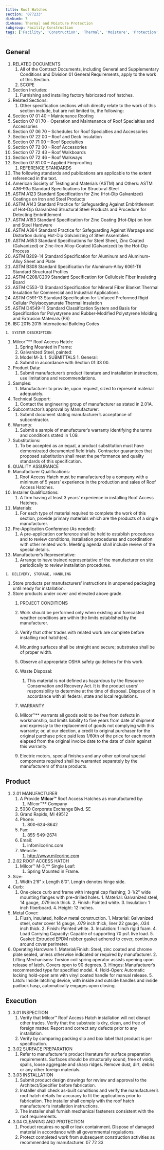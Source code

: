 ```yaml
---
title: Roof Hatches
section: '077233'
divNumb: 7
divName: Thermal and Moisture Protection
subgroup: Facility Construction
tags: ['Facility', 'Construction', 'Thermal', 'Moisture', 'Protection', 'Roof', 'Hatches']
---
```


## General

1. RELATED DOCUMENTS
   1. All of the Contract Documents, including General and Supplementary Conditions and Division 01 General Requirements, apply to the work of this Section.
	1. SCOPE
2. Section Includes:
      1. Furnishing and installing factory fabricated roof hatches.
3. Related Sections:
      1. Other specification sections which directly relate to the work of this section include, but are not limited to, the following:
4. Section 07 01 40 – Maintenance Roofing
5. Section 07 01 70 – Operation and Maintenance of Roof Specialties and Accessories
6. Section 07 06 70 – Schedules for Roof Specialties and Accessories
7. Section 07 22 00 – Roof and Deck Insulation
8. Section 07 71 00 – Roof Specialties
9. Section 07 72 00 – Roof Accessories
10. Section 07 72 43 – Roof Walkboards
11. Section 07 72 46 – Roof Walkways
12. Section 07 81 00 – Applied Fireproofing
	1. REFERENCE STANDARDS
   1. The following standards and publications are applicable to the extent referenced in the text. 
   1. American Society of Testing and Materials (ASTM) and Others:
ASTM A36-93a Standard Specifications for Structural Steel
   1. ASTM A123 Standard Specification for Zinc (Hot-Dip Galvanized) Coatings on Iron and Steel Products
   1. ASTM A143 Standard Practice for Safeguarding Against Embrittlement of Hot-Dip Galvanized Structural Steel Products and Procedure for Detecting Embrittlement
   1. ASTM A153 Standard Specification for Zinc Coating (Hot-Dip) on Iron and Steel Hardware
   1. ASTM A384 Standard Practice for Safeguarding Against Warpage and Distortion during Hot-Dip Galvanizing of Steel Assemblies
   1. ASTM A653 Standard Specifications for Steel Sheet, Zinc Coated (Galvanized) or Zinc-Iron Alloy-Coated (Galvanized) by the Hot-Dip Process
   1. ASTM B209-14 Standard Specification for Aluminum and Aluminum-Alloy Sheet and Plate
   1. ASTM B308 Standard Specification for Aluminum-Alloy 6061-T6 Standard Structural Profiles
   1. ASTM C208/C209 Standard Specification for Cellulosic Fiber Insulating Board
   1. ASTM C553-13 Standard Specification for Mineral Fiber Blanket Thermal Insulation for Commercial and Industrial Applications
   1. ASTM C591-13 Standard Specification for Unfaced Preformed Rigid Cellular Polyisocyanurate Thermal Insulation
   1. ASTM D4549-11 Standard Classification System and Basis for Specification for Polystyrene and Rubber-Modified Polystyrene Molding and Extrusion Materials (PS)
   1. IBC 2015 2015 International Building Codes

	1. SYSTEM DESCRIPTION
   1. Milcor™** Roof Access Hatch:
      1. Spring Mounted in Frame:
      1. Galvanized Steel, painted:
      1. Model M-3.
	1. SUBMITTALS
	1. General:
      1. Submit in accordance with Section 01 33 00.
   1. Product Data:
      1. Submit manufacturer’s product literature and installation instructions, use limitations and recommendations.
   1. Samples:
      1. Manufacturer to provide, upon request, sized to represent material adequately.
   1. Technical Support:
      1. Contact the engineering group of manufacturer as stated in 2.01A.
   1. Subcontractor’s approval by Manufacturer:
      1. Submit document stating manufacturer’s acceptance of subcontractor.
   1. Warranty:
      1. Submit a sample of manufacturer’s warranty identifying the terms and conditions stated
in 1.09.
   1. Substitutions:
      1. To be accepted as an equal, a product substitution must have demonstrated documented field trials. Contractor guarantees that proposed substitution shall meet the performance and quality standards of this specification.
06. QUALITY ASSURANCE
   1. Manufacturer Qualifications:
      1. Roof Access Hatch must be manufactured by a company with a minimum of 5 years’ experience in the production and sales of Roof Access Hatches.
   1. Installer Qualifications:
      1. A firm having at least 3 years’ experience in installing Roof Access Hatches.
   1. Materials:
      1. For each type of material required to complete the work of this section, provide primary materials which are the products of a single manufacturer.
   1. Pre-Application Conference (As needed):
      1. A pre-application conference shall be held to establish procedures and to review conditions, installation procedures and coordination with other related work. Meeting agenda shall include review of the special details.
   1. Manufacturer’s Representative:
      1. Arrange to have trained representative of the manufacturer on site periodically to review installation procedures.

	1. DELIVERY, STORAGE, HANDLING
   1. Store products per manufacturers’ instructions in unopened packaging until ready for installation.
2. Store products under cover and elevated above grade.
	1. PROJECT CONDITIONS
   1. Work should be performed only when existing and forecasted weather conditions are within the limits established by the manufacturer. 
   1. Verify that other trades with related work are complete before installing roof hatch(es).
   1. Mounting surfaces shall be straight and secure; substrates shall be of proper width.
   1. Observe all appropriate OSHA safety guidelines for this work.
   1. Waste Disposal:
      1. This material is not defined as hazardous by the Resource Conservation and Recovery Act. It is the product users’ responsibility to determine at the time of disposal. Dispose of in accordance with all federal, state and local regulations. 

	1. WARRANTY
   1. Milcor™** warrants all goods sold to be free from defects in workmanship, but limits liability to five years from date of shipment and expressly to the replacement of goods not complying with this warranty; or, at our election, a credit to original purchaser for the original purchase price paid less 1/60th of the price for each month elapsed from the original invoice date to the date of claim against this warranty.
   1. Electric motors, special finishes and any other optional special components required shall be warranted separately by the manufacturers of those products.

## Product

1. 2.01 MANUFACTURER
   1. A Provide **Milcor™** Roof Access Hatches as manufactured by:
         1. Milcor™** Company
   1. 5030 Corporate Exchange Blvd. SE
   1. Grand Rapids, MI 49512
   1. Phone:
      1. 800-624-8642
   1. Fax:
      1. 855-549-2674
   1. Email:
      1. infomilcorinc.com
   1. Website:
      1. http://www.milcorinc.com
1. 2.02 ROOF ACCESS HATCH
   1. Milcor™ M-3,** Single Leaf:
      1. Spring Mounted in Frame.
2. Size:
      1. Width 2’6” x Length 8’0”. Length denotes hinge side.
3. Curb:
      1. One-piece curb and frame with integral cap flashing; 3-1/2" wide mounting flanges with pre-drilled holes. 
		1. Material: Galvanized steel, 14 gauge, .079 inch thick.
			2. Finish: Painted white.
			3. Insulation: 1 inch fiberboard.
			4. Height: 12 inches.
4. Metal Cover:
      1. Flush, insulated, hollow metal construction.
		1. Material: Galvanized steel, outer cover 14 gauge, .079 inch thick, liner 22 gauge, .034 inch thick.
			2. Finish: Painted white.
			3. Insulation: 1 inch rigid foam.
			4. Load Carrying Capacity: Capable of supporting 70 psf. live load.
			5. Gasket: Extruded EPDM rubber gasket adhered to cover, continuous around cover perimeter.
5. Operating Hardware
		1. Material/Finish: Steel, zinc coated and chrome plate sealed, unless otherwise indicated or required by manufacturer.
			2. Lifting Mechanisms: Torsion coil spring operator assists opening upon release of latch. Covers open to 90 degrees.
			3. Hinges: Manufacturer’s recommended type for specified model.
			4. Hold-Open: Automatic locking hold-open arm with vinyl coated handle for manual release.
			5. Latch: Inside latching device, with inside and outside handles and inside padlock hasp, automatically engages upon closing.

## Execution

1. 3.01 INSPECTION
   1. Verify that Milcor™ Roof Access Hatch installation will not disrupt other trades. Verify that the substrate is dry, clean, and free of foreign matter. Report and correct any defects prior to any installation.
   1. Verify by comparing packing slip and box label that product is per specification.
1. 3.02 SURFACE PREPARATION
   1. Refer to manufacturer’s product literature for surface preparation requirements. Surfaces should be structurally sound, free of voids, spalls, loose aggregate and sharp ridges. Remove dust, dirt, debris or any other foreign materials. 
1. 3.03 INSTALLATION
   1. Submit product design drawings for review and approval to the Architect/Specifier before fabrication.
   1. Installer shall check as-built conditions and verify the manufacturer’s roof hatch details for accuracy to fit the applications prior to fabrication. The installer shall comply with the roof hatch manufacturer’s installation instructions.
   1. The installer shall furnish mechanical fasteners consistent with the roof requirements.
1. 3.04 CLEANING AND PROTECTION
   1. Product requires no spill or leak containment. Dispose of damaged material in accordance with all governmental regulations. 
   1. Protect completed work from subsequent construction activities as recommended by manufacturer.
07 72 33

